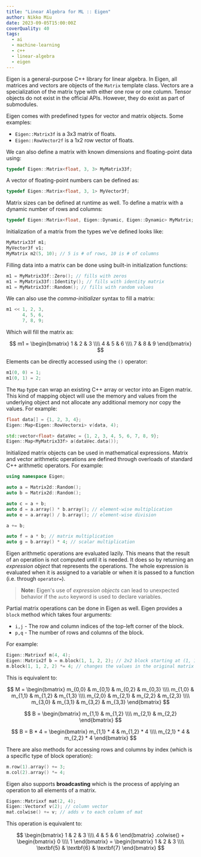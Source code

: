 ```yaml
---
title: "Linear Algebra for ML :: Eigen"
author: Nikko Miu
date: 2023-09-05T15:00:00Z
coverQuality: 40
tags:
  - ai
  - machine-learning
  - c++
  - linear-algebra
  - eigen
---
```


Eigen is a general-purpose C++ library for linear algebra. In Eigen, all matrices and vectors are objects of the
`Matrix` template class. Vectors are a specialization of the matrix type with either one row or one column.
Tensor objects do not exist in the official APIs. However, they do exist as part of submodules.

Eigen comes with predefined types for vector and matrix objects. Some examples:

- `Eigen::Matrix3f` is a 3x3 matrix of floats.
- `Eigen::RowVector2f` is a 1x2 row vector of floats.

We can also define a matrix with known dimensions and floating-point data using:

```cpp
typedef Eigen::Matrix<float, 3, 3> MyMatrix33f;
```

A vector of floating-point numbers can be defined as:

```cpp
typedef Eigen::Matrix<float, 3, 1> MyVector3f;
```

Matrix sizes can be defined at runtime as well. To define a matrix with a dynamic number of rows and columns:

```cpp
typedef Eigen::Matrix<float, Eigen::Dynamic, Eigen::Dynamic> MyMatrix;
```

Initialization of a matrix from the types we've defined looks like:

```cpp
MyMatrix33f m1;
MyVector3f v1;
MyMatrix m2(5, 10); // 5 is # of rows, 10 is # of columns
```

Filling data into a matrix can be done using built-in initialization functions:

```cpp
m1 = MyMatrix33f::Zero(); // fills with zeros
m1 = MyMatrix33f::Identity(); // fills with identity matrix
m1 = MyMatrix33f::Random(); // fills with random values
```

We can also use the _comma-initializer_ syntax to fill a matrix:

```cpp
m1 << 1, 2, 3,
      4, 5, 6,
      7, 8, 9;
```

Which will fill the matrix as:

$$
m1 =
\begin{bmatrix}
  1 & 2 & 3 \\\\
  4 & 5 & 6 \\\\
  7 & 8 & 9
\end{bmatrix}
$$

Elements can be directly accessed using the `()` operator:

```cpp
m1(0, 0) = 1;
m1(0, 1) = 2;
```

The `Map` type can wrap an existing C++ array or vector into an Eigen matrix.
This kind of mapping object will use the memory and values from the underlying object and not allocate any
additional memory nor copy the values.
For example:

```cpp
float data[] = {1, 2, 3, 4};
Eigen::Map<Eigen::RowVectorxi> v(data, 4);

std::vector<float> dataVec = {1, 2, 3, 4, 5, 6, 7, 8, 9};
Eigen::Map<MyMatrix33f> a(dataVec.data());
```

Initialized matrix objects can be used in mathematical expressions.
Matrix and vector arithmetic operations are defined through overloads of standard C++ arithmetic operators.
For example:

```cpp
using namespace Eigen;

auto a = Matrix2d::Random();
auto b = Matrix2d::Random();

auto c = a + b;
auto d = a.array() * b.array(); // element-wise multiplication
auto e = a.array() / b.array(); // element-wise division

a += b;

auto f = a * b; // matrix multiplication
auto g = b.array() * 4; // scalar multiplication
```

Eigen arithmetic operations are evaluated lazily. This means that the result of an operation is not computed
until it is needed. It does so by returning an _expression object_ that represents the operations.
The whole expression is evaluated when it is assigned to a variable or when it is passed to a function
(i.e. through `operator=`).

> **Note:** Eigen's use of _expression objects_ can lead to unexpected behavior if the `auto` keyword is
> used to declare variables.

Partial matrix operations can be done in Eigen as well. Eigen provides a `block` method which takes four arguments:

- `i,j` - The row and column indices of the top-left corner of the block.
- `p,q` - The number of rows and columns of the block.

For example:

```cpp
Eigen::Matrixxf m(4, 4);
Eigen::Matrix2f b = m.block(1, 1, 2, 2); // 2x2 block starting at (1, 1)
m.block(1, 1, 2, 2) *= 4; // changes the values in the original matrix
```

This is equivalent to:

$$
M =
\begin{bmatrix}
  m_{0,0} & m_{0,1} & m_{0,2} & m_{0,3} \\\\
  m_{1,0} & m_{1,1} & m_{1,2} & m_{1,3} \\\\
  m_{2,0} & m_{2,1} & m_{2,2} & m_{2,3} \\\\
  m_{3,0} & m_{3,1} & m_{3,2} & m_{3,3}
\end{bmatrix}
$$

$$
B =
\begin{bmatrix}
  m_{1,1} & m_{1,2} \\\\
  m_{2,1} & m_{2,2}
\end{bmatrix}
$$

<!-- markdownlint-disable -->

$$
B = B * 4 =
\begin{bmatrix}
  m_{1,1} * 4 & m_{1,2} * 4 \\\\
  m_{2,1} * 4 & m_{2,2} * 4
\end{bmatrix}
$$

<!-- markdownlint-enable -->

There are also methods for accessing rows and columns by index (which is a specific type of block operation):

```cpp
m.row(1).array() += 3;
m.col(2).array() *= 4;
```

Eigen also supports **broadcasting** which is the process of applying an operation to all elements of a matrix.

```cpp
Eigen::Matrixxf mat(2, 4);
Eigen::Vectorxf v(2); // column vector
mat.colwise() += v; // adds v to each column of mat
```

This operation is equivalent to:

$$
\begin{bmatrix}
  1 & 2 & 3 \\\\
  4 & 5 & 6
\end{bmatrix} .colwise() +
\begin{bmatrix}
  0 \\\\
  1
\end{bmatrix} =
\begin{bmatrix}
  1 & 2 & 3 \\\\
  \textbf{5} & \textbf{6} & \textbf{7}
\end{bmatrix}
$$
